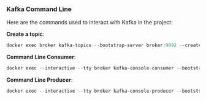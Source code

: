 ### Kafka Command Line
Here are the commands used to interact with Kafka in the project:

**Create a topic**:
```java
docker exec broker kafka-topics --bootstrap-server broker:9092 --create --topic "customer.visit"
```

**Command Line Consumer**:
```java
docker exec --interactive --tty broker kafka-console-consumer --bootstrap-server broker:9092 --topic "customer.visit" --from-beginning
```

**Command Line Producer**:
```java
docker exec --interactive --tty broker kafka-console-producer --bootstrap-server broker:9092 --topic "customer.visit"
```
